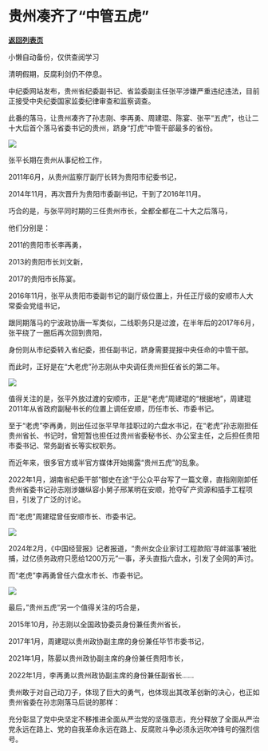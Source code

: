 # 贵州凑齐了“中管五虎”

[**返回列表页**](/gzh/政事堂2019)

小懒自动备份，仅供查阅学习

清明假期，反腐利剑仍不停息。  

中纪委网站发布，贵州省纪委副书记、省监委副主任张平涉嫌严重违纪违法，目前正接受中央纪委国家监委纪律审查和监察调查。

此番的落马，让贵州凑齐了孙志刚、李再勇、周建琨、陈宴、张平“五虎”，也让二十大后首个落马省委书记的贵州，跻身“打虎”中管干部最多的省份。

![](https://mmbiz.qpic.cn/mmbiz_jpg/rxhS23yu8cPo5bmEk4ZKzxwoP8fz96GatlZxFO33RPbT7Xy3vNoTFc81ed4Aia4sYcggCjlFWWLHyklJhZVWQHQ/640?wx_fmt=jpeg&from;=appmsg)

张平长期在贵州从事纪检工作，

2011年6月，从贵州监察厅副厅长转为贵阳市纪委书记，

2014年11月，再次晋升为贵阳市委副书记，干到了2016年11月。

巧合的是，与张平同时期的三任贵州市长，全都全都在二十大之后落马，

他们分别是：

2011的贵阳市长李再勇，

2013的贵阳市长刘文新，

2017的贵阳市长陈宴。

2016年11月，张平从贵阳市委副书记的副厅级位置上，升任正厅级的安顺市人大常委会党组书记，

跟同期落马的宁波政协唐一军类似，二线职务只是过渡，在半年后的2017年6月，张平绕了一圈后再次回到贵阳，

身份则从市纪委转入省纪委，担任副书记，跻身需要提报中央任命的中管干部。

而此时，正好是在“大老虎”孙志刚从中央调任贵州担任省长的第二年。

![](https://mmbiz.qpic.cn/mmbiz_jpg/rxhS23yu8cPo5bmEk4ZKzxwoP8fz96Ga0J5nHlm7sBUZ9DHOia8sDUrtFxYcRfaq43macUiabBekCFYxbBM0oWNg/640?wx_fmt=jpeg&from;=appmsg)

值得关注的是，张平外放过渡的安顺市，正是“老虎”周建琨的“根据地”，周建琨2011年从省政府副秘书长的位置上调任安顺，历任市长、市委书记。

至于“老虎”李再勇，则出任过张平早年挂职过的六盘水书记，在“老虎”孙志刚担任贵州省长、书记时，曾短暂也担任过贵州省委秘书长、办公室主任，之后担任贵阳市委书记、常务副省长等实权职务。

而近年来，很多官方或半官方媒体开始揭露“贵州五虎”的乱象。

2022年1月，湖南省纪委干部”御史在途“于公众平台写了一篇文章，直指刚刚卸任贵州省委书记孙志刚涉嫌纵容小舅子邢某明在安顺，抢夺矿产资源和插手工程项目，引发了广泛的讨论。

而“老虎”周建琨曾任安顺市长、市委书记。

![](https://mmbiz.qpic.cn/mmbiz_jpg/rxhS23yu8cPo5bmEk4ZKzxwoP8fz96GazHZAyEUu6N0p4N9w90o2lHkRRkdkibiagT1ax09Q70JEHFIC2mAlib4uw/640?wx_fmt=jpeg&from;=appmsg)

2024年2月，《中国经营报》记者报道，“贵州女企业家讨工程款陷‘寻衅滋事’被批捕，过亿债务政府只愿给1200万元”一事，矛头直指六盘水，引发了全网的声讨。

而“老虎”李再勇曾任六盘水市长、市委书记。

![](https://mmbiz.qpic.cn/mmbiz_png/rxhS23yu8cPo5bmEk4ZKzxwoP8fz96GaXcUiacAcUy8Zs8rKyREpbSRI5DFVUwHed6ee2n5cmQtUls7thFC2jyA/640?wx_fmt=png&from;=appmsg)

最后，”贵州五虎“另一个值得关注的巧合是，

2015年10月，孙志刚以全国政协委员身份兼任贵州省长，

2017年1月，周建琨以贵州政协副主席的身份兼任毕节市委书记，

2021年1月，陈晏以贵州政协副主席的身份兼任贵阳市长，  

2022年1月，李再勇以贵州政协副主席的身份兼任副省长......

贵州敢于对自己动刀子，体现了巨大的勇气，也体现出其改革创新的决心，也正如贵州省委在孙志刚落马后说的那样：

充分彰显了党中央坚定不移推进全面从严治党的坚强意志，充分释放了全面从严治党永远在路上、党的自我革命永远在路上、反腐败斗争必须永远吹冲锋号的强烈信号。

